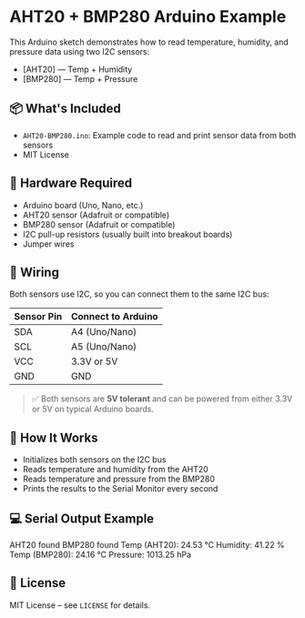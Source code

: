 # AHT20 + BMP280 Arduino Example

This Arduino sketch demonstrates how to read temperature, humidity, and pressure data using two I2C sensors:

- [AHT20] — Temp + Humidity
- [BMP280] — Temp + Pressure

## 📦 What's Included

- `AHT20-BMP280.ino`: Example code to read and print sensor data from both sensors
- MIT License

## 🔧 Hardware Required

- Arduino board (Uno, Nano, etc.)
- AHT20 sensor (Adafruit or compatible)
- BMP280 sensor (Adafruit or compatible)
- I2C pull-up resistors (usually built into breakout boards)
- Jumper wires

## 🔌 Wiring

Both sensors use I2C, so you can connect them to the same I2C bus:

| Sensor Pin | Connect to Arduino |
|------------|--------------------|
| SDA        | A4 (Uno/Nano)      |
| SCL        | A5 (Uno/Nano)      |
| VCC        | 3.3V or 5V         |
| GND        | GND                |

> ✅ Both sensors are **5V tolerant** and can be powered from either 3.3V or 5V on typical Arduino boards.

## 🧠 How It Works

- Initializes both sensors on the I2C bus
- Reads temperature and humidity from the AHT20
- Reads temperature and pressure from the BMP280
- Prints the results to the Serial Monitor every second

## 💻 Serial Output Example

AHT20 found BMP280 found
Temp (AHT20): 24.53 °C Humidity: 41.22 % Temp (BMP280): 24.16 °C Pressure: 1013.25 hPa
 
## 📜 License

MIT License – see `LICENSE` for details.

